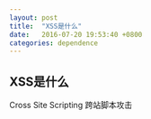 ```yaml
---
layout: post
title:  "XSS是什么"
date:   2016-07-20 19:53:40 +0800
categories: dependence
---
```


## XSS是什么

Cross Site Scripting 跨站脚本攻击